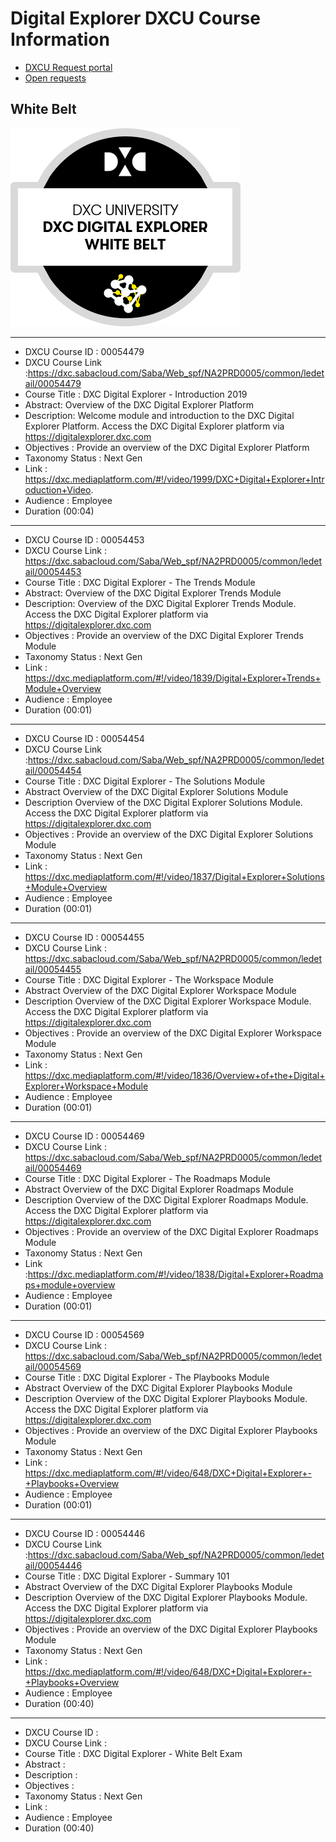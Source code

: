 # Digital Explorer DXCU Course Information

- [DXCU Request portal](https://dxcportal.sharepoint.com/sites/dxcUniversityLearningOperations/dxcurequestforms/SitePages/Home.aspx)
- [Open requests](https://dxcportal.sharepoint.com/sites/dxcUniversityLearningOperations/dxcurequestforms/Course_Request/Forms/Personal%20View.aspx?viewpath=%2Fsites%2FdxcUniversityLearningOperations%2Fdxcurequestforms%2FCourse_Request%2FForms%2FPersonal%20View.aspx#InplviewHash58f25e88-1f98-4c5e-9b0e-becf7c871897=ShowInGrid%3DTrue)

## White Belt

![](trainingBadges/WhiteBeltr2.png)<br>

---
- DXCU Course ID : 00054479
- DXCU Course Link :https://dxc.sabacloud.com/Saba/Web_spf/NA2PRD0005/common/ledetail/00054479   
- Course Title : DXC Digital Explorer - Introduction 2019
- Abstract: Overview of the DXC Digital Explorer Platform
- Description: Welcome module and introduction to the DXC Digital Explorer Platform.  Access the DXC Digital Explorer platform via https://digitalexplorer.dxc.com
- Objectives : Provide an overview of the DXC Digital Explorer Platform
- Taxonomy Status : Next Gen
- Link : https://dxc.mediaplatform.com/#!/video/1999/DXC+Digital+Explorer+Introduction+Video.
- Audience : Employee
- Duration (00:04)

---
- DXCU Course ID : 00054453
- DXCU Course Link : https://dxc.sabacloud.com/Saba/Web_spf/NA2PRD0005/common/ledetail/00054453 
- Course Title : DXC Digital Explorer - The Trends Module
- Abstract: Overview of the DXC Digital Explorer Trends Module
- Description: Overview of the DXC Digital Explorer Trends Module.    Access the DXC Digital Explorer platform via https://digitalexplorer.dxc.com
- Objectives : Provide an overview of the DXC Digital Explorer Trends Module
- Taxonomy Status : Next Gen
- Link : https://dxc.mediaplatform.com/#!/video/1839/Digital+Explorer+Trends+Module+Overview 
- Audience : Employee
- Duration (00:01)
  
---
- DXCU Course ID : 00054454
- DXCU Course Link :https://dxc.sabacloud.com/Saba/Web_spf/NA2PRD0005/common/ledetail/00054454
- Course Title : DXC Digital Explorer - The Solutions Module
- Abstract Overview of the DXC Digital Explorer Solutions Module
- Description Overview of the DXC Digital Explorer Solutions Module.  Access the DXC Digital Explorer platform via https://digitalexplorer.dxc.com
- Objectives : Provide an overview of the DXC Digital Explorer Solutions Module
- Taxonomy Status : Next Gen
- Link : https://dxc.mediaplatform.com/#!/video/1837/Digital+Explorer+Solutions+Module+Overview
- Audience : Employee
- Duration (00:01)

---
- DXCU Course ID : 00054455
- DXCU Course Link : https://dxc.sabacloud.com/Saba/Web_spf/NA2PRD0005/common/ledetail/00054455
- Course Title : DXC Digital Explorer - The Workspace Module
- Abstract Overview of the DXC Digital Explorer Workspace Module
- Description Overview of the DXC Digital Explorer Workspace Module.  Access the DXC Digital Explorer platform via https://digitalexplorer.dxc.com
- Objectives : Provide an overview of the DXC Digital Explorer Workspace Module
- Taxonomy Status : Next Gen
- Link : https://dxc.mediaplatform.com/#!/video/1836/Overview+of+the+Digital+Explorer+Workspace+Module
- Audience : Employee
- Duration (00:01)

---
- DXCU Course ID :  00054469
- DXCU Course Link : https://dxc.sabacloud.com/Saba/Web_spf/NA2PRD0005/common/ledetail/00054469
- Course Title : DXC Digital Explorer - The Roadmaps Module
- Abstract Overview of the DXC Digital Explorer Roadmaps Module
- Description Overview of the DXC Digital Explorer Roadmaps Module.  Access the DXC Digital Explorer platform via https://digitalexplorer.dxc.com
- Objectives : Provide an overview of the DXC Digital Explorer Roadmaps Module
- Taxonomy Status : Next Gen
- Link :https://dxc.mediaplatform.com/#!/video/1838/Digital+Explorer+Roadmaps+module+overview
- Audience : Employee
- Duration (00:01)

---
- DXCU Course ID : 00054569
- DXCU Course Link : https://dxc.sabacloud.com/Saba/Web_spf/NA2PRD0005/common/ledetail/00054569    
- Course Title : DXC Digital Explorer - The Playbooks Module
- Abstract Overview of the DXC Digital Explorer Playbooks Module
- Description Overview of the DXC Digital Explorer Playbooks Module.  Access the DXC Digital Explorer platform via https://digitalexplorer.dxc.com
- Objectives : Provide an overview of the DXC Digital Explorer Playbooks Module
- Taxonomy Status : Next Gen
- Link : https://dxc.mediaplatform.com/#!/video/648/DXC+Digital+Explorer+-+Playbooks+Overview
- Audience : Employee
- Duration (00:01)


---
- DXCU Course ID : 00054446
- DXCU Course Link :https://dxc.sabacloud.com/Saba/Web_spf/NA2PRD0005/common/ledetail/00054446
- Course Title : DXC Digital Explorer - Summary 101
- Abstract Overview of the DXC Digital Explorer Playbooks Module
- Description Overview of the DXC Digital Explorer Playbooks Module.  Access the DXC Digital Explorer platform via https://digitalexplorer.dxc.com
- Objectives : Provide an overview of the DXC Digital Explorer Playbooks Module
- Taxonomy Status : Next Gen
- Link : https://dxc.mediaplatform.com/#!/video/648/DXC+Digital+Explorer+-+Playbooks+Overview
- Audience : Employee
- Duration (00:40)

---
- DXCU Course ID : 
- DXCU Course Link :
- Course Title : DXC Digital Explorer - White Belt Exam
- Abstract : 
- Description :
- Objectives :
- Taxonomy Status : Next Gen
- Link : 
- Audience : Employee
- Duration (00:40)